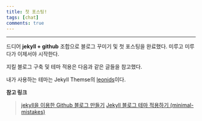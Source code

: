 ```yaml
---
title: 첫 포스팅!
tags: [chat]
comments: true
---
```

----
드디어 **jekyll + github** 조합으로 블로그 꾸미기 및 첫 포스팅을 완료했다.
미루고 미루다가 이제서야 시작한다.

지킬 블로그 구축 및 테마 적용은 다음과 같은 글들을 참고했다.

내가 사용하는 테마는 Jekyll Themse의 [leonids](https://github.com/renyuanz/leonids)이다.


**참고 링크**

> [jekyll을 이용한 Github 블로그 만들기](http://labs.brandi.co.kr/2018/05/14/chunbs.html)
> [Jekyll 블로그 테마 적용하기 (minimal-mistakes)](https://junhobaik.github.io/jekyll-apply-theme/)
